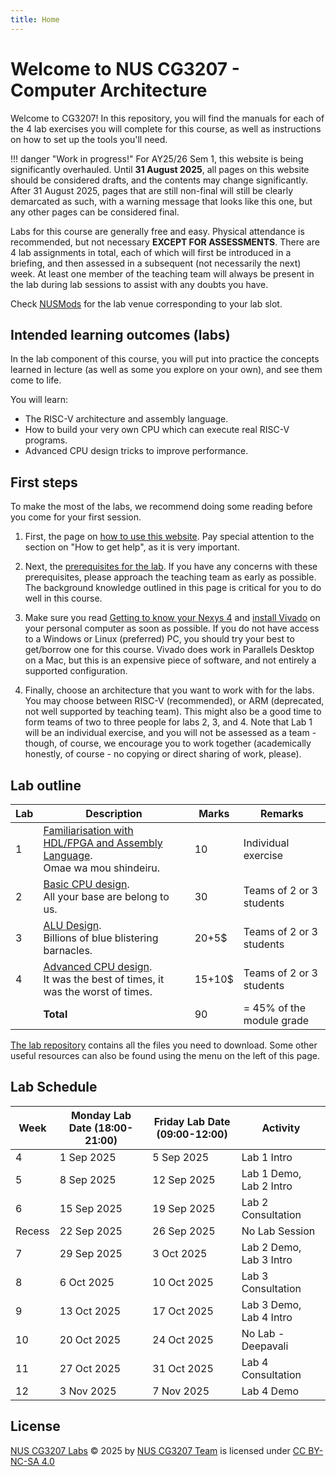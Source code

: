 ```yaml
---
title: Home
---
```


# Welcome to NUS CG3207 - Computer Architecture

Welcome to CG3207! In this repository, you will find the manuals for each of the 4 lab exercises you will complete for this course, as well as instructions on how to set up the tools you'll need.

!!! danger "Work in progress!"
	For AY25/26 Sem 1, this website is being significantly overhauled. Until **31 August 2025**, all pages on this website should be considered drafts, and the contents may change significantly. After 31 August 2025, pages that are still non-final will still be clearly demarcated as such, with a warning message that looks like this one, but any other pages can be considered final. 

Labs for this course are generally free and easy. Physical attendance is recommended, but not necessary **EXCEPT FOR ASSESSMENTS**. There are 4 lab assignments in total, each of which will first be introduced in a briefing, and then assessed in a subsequent (not necessarily the next) week. At least one member of the teaching team will always be present in the lab during lab sessions to assist with any doubts you have.

Check [NUSMods](https://nusmods.com/courses/CG3207/computer-architecture) for the lab venue corresponding to your lab slot. 

## Intended learning outcomes (labs)

In the lab component of this course, you will put into practice the concepts learned in lecture (as well as some you explore on your own), and see them come to life.

You will learn:

* The RISC-V architecture and assembly language.
* How to build your very own CPU which can execute real RISC-V programs.
* Advanced CPU design tricks to improve performance.

## First steps

To make the most of the labs, we recommend doing some reading before you come for your first session.

1. First, the page on [how to use this website](getting_started/howto.md). Pay special attention to the section on "How to get help", as it is very important.

2. Next, the [prerequisites for the lab](getting_started/setprereq.md). If you have any concerns with these prerequisites, please approach the teaching team as early as possible. The background knowledge outlined in this page is critical for you to do well in this course.

3. Make sure you read [Getting to know your Nexys 4](guides/nexys4.md) and [install Vivado](guides/vivado_install_guide.md) on your personal computer as soon as possible. If you do not have access to a Windows or Linux (preferred) PC, you should try your best to get/borrow one for this course. Vivado does work in Parallels Desktop on a Mac, but this is an expensive piece of software, and not entirely a supported configuration.

4. Finally, choose an architecture that you want to work with for the labs. You may choose between RISC-V (recommended), or ARM (deprecated, not well supported by teaching team). This might also be a good time to form teams of two to three people for labs 2, 3, and 4. Note that Lab 1 will be an individual exercise, and you will not be assessed as a team - though, of course, we encourage you to work together (academically honestly, of course - no copying or direct sharing of work, please).

## Lab outline

| Lab | Description                                                                                                 | Marks  | Remarks                   |
|-----|-------------------------------------------------------------------------------------------------------------|--------|---------------------------|
| 1   | [Familiarisation with HDL/FPGA and Assembly Language](manuals/01/lab_01.md). <br> Omae wa mou shindeiru.    | 10     | Individual exercise       |
| 2   | [Basic CPU design](manuals/02/lab_02.md).   <br> All your base are belong to us.                            | 30     | Teams of 2 or 3 students  |
| 3   | [ALU Design](manuals/03/lab_03.md).  <br> Billions of blue blistering barnacles.                            | 20+5$  | Teams of 2 or 3 students  |
| 4   | [Advanced CPU design](manuals/04/lab_04.md).  <br>   It was the best of times, it was the worst of times.   | 15+10$ | Teams of 2 or 3 students  |
|     |**Total**                                                                                                    | 90     | = 45% of the module grade |

[The lab repository](https://github.com/nus-cg3207/labs) contains all the files you need to download. Some other useful resources can also be found using the menu on the left of this page.

## Lab Schedule

| Week   | Monday Lab Date (18:00-21:00) | Friday Lab Date (09:00-12:00) | Activity                    	|
|--------|-------------------------------|-------------------------------|------------------------------|
| 4      | 1 Sep 2025                    | 5 Sep 2025                    | Lab 1 Intro                 	|
| 5      | 8 Sep 2025                    | 12 Sep 2025                   | Lab 1 Demo, Lab 2 Intro     	|
| 6      | 15 Sep 2025                   | 19 Sep 2025                   | Lab 2 Consultation          	|
| Recess | 22 Sep 2025                   | 26 Sep 2025                   | No Lab Session              	|
| 7      | 29 Sep 2025                   | 3 Oct 2025                    | Lab 2 Demo, Lab 3 Intro     	|
| 8      | 6 Oct 2025                    | 10 Oct 2025                   | Lab 3 Consultation          	|
| 9      | 13 Oct 2025                   | 17 Oct 2025                   | Lab 3 Demo, Lab 4 Intro     	|
| 10     | 20 Oct 2025                   | 24 Oct 2025                   | No Lab - Deepavali			|
| 11     | 27 Oct 2025                   | 31 Oct 2025                   | Lab 4 Consultation			|
| 12     | 3 Nov 2025                    | 7 Nov 2025                    | Lab 4 Demo                  	|

## License

 [NUS CG3207 Labs](https://github.com/nus-cg3207/labs) © 2025 by [NUS CG3207 Team](https://github.com/nus-cg3207) is licensed under [CC BY-NC-SA 4.0](https://creativecommons.org/licenses/by-nc-sa/4.0/?ref=chooser-v1)  
